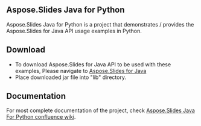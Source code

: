 ## Aspose.Slides Java for Python

Aspose.Slides Java for Python is a project that demonstrates / provides the Aspose.Slides for Java API usage examples in Python.

## Download

* To download Aspose.Slides for Java API to be used with these examples, Please navigate to [Aspose.Slides for Java](https://downloads.aspose.com/slides/java) 
* Place downloaded jar file into "lib" directory. 

## Documentation

For most complete documentation of the project, check [Aspose.Slides Java For Python confluence wiki](https://docs.aspose.com/display/slidesjava/Aspose.Slides+Java+for+Python).


